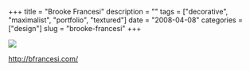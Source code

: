 +++
title = "Brooke Francesi"
description = ""
tags = ["decorative", "maximalist", "portfolio", "textured"]
date = "2008-04-08"
categories = ["design"]
slug = "brooke-francesi"
+++


 

  <div id="screens-thumbs" class="clearfix">
    <div class="txt-center" id="design-submission"><a href="http://bfrancesi.com/"><img id='bluga-thumbnail-1184' class='bluga-thumbnail large' src='/media/bluga/
wt47fb7c289b414_0.jpg'/></a></div>  
  </div>   
<p><a href="http://bfrancesi.com/">http://bfrancesi.com/</a></p>




